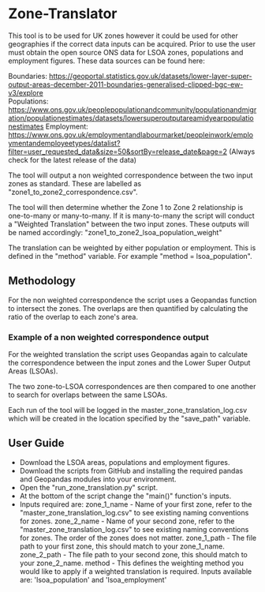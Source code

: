 # Zone-Translator

This tool is to be used for UK zones however it could be used for other geographies if the correct data inputs can be acquired. Prior to use the user must obtain the open source ONS data for LSOA zones, populations and employment figures.
These data sources can be found here:

Boundaries: https://geoportal.statistics.gov.uk/datasets/lower-layer-super-output-areas-december-2011-boundaries-generalised-clipped-bgc-ew-v3/explore    
Populations: https://www.ons.gov.uk/peoplepopulationandcommunity/populationandmigration/populationestimates/datasets/lowersuperoutputareamidyearpopulationestimates
Employment: https://www.ons.gov.uk/employmentandlabourmarket/peopleinwork/employmentandemployeetypes/datalist?filter=user_requested_data&size=50&sortBy=release_date&page=2
(Always check for the latest release of the data)

The tool will output a non weighted correspondence between the two input zones as standard. These are labelled as "zone1_to_zone2_correspondence.csv".

The tool will then determine whether the Zone 1 to Zone 2 relationship is one-to-many or many-to-many. If it is many-to-many the script will conduct a "Weighted Translation" between the two input zones.
These outputs will be named accordingly: "zone1_to_zone2_lsoa_population_weight"

The translation can be weighted by either population or employment. This is defined in the "method" variable. For example "method = lsoa_population".

## Methodology

For the non weighted correspondence the script uses a Geopandas function to intersect the zones. The overlaps are then quantified by calculating the ratio of the overlap to each zone's area.

### Example of a non weighted correspondence output

For the weighted translation the script uses Geopandas again to calculate the correspondence between the input zones and the Lower Super Output Areas (LSOAs).

The two zone-to-LSOA correspondences are then compared to one another to search for overlaps between the same LSOAs.



Each run of the tool will be logged in the master_zone_translation_log.csv which will be created in the location specified by the "save_path" variable.




## User Guide

- Download the LSOA areas, populations and employment figures. 
- Download the scripts from GitHub and installing the required pandas and Geopandas modules into your environment.
- Open the "run_zone_translation.py" script. 
- At the bottom of the script change the "main()" function's inputs.
- Inputs required are:
	zone_1_name - Name of your first zone, refer to the "master_zone_translation_log.csv" to see existing naming conventions for zones.
	zone_2_name - Name of your second zone, refer to the "master_zone_translation_log.csv" to see existing naming conventions for zones. The order of the
		      zones does not matter.
	zone_1_path - The file path to your first zone, this should match to your zone_1_name.
	zone_2_path - The file path to your second zone, this should match to your zone_2_name.
	method - This defines the weighting method you would like to apply if a weighted translation is required. Inputs available are: 'lsoa_population' and
		 'lsoa_employment'


